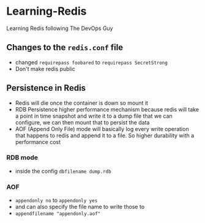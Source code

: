 # Learning-Redis

Learning Redis following The DevOps Guy

## Changes to the `redis.conf` file

- changed `requirepass foobared` to `requirepass SecretStrong`
- Don't make redis public 

## Persistence in Redis

- Redis will die once the container is down so mount it
- RDB Persistence higher performance mechanism because redis will take a point in time snapshot and write it to a dump file that we can configure, we can then mount that to persist the data
- AOF (Append Only File) mode will basically log every write operation that happens to redis and append it to a file. So higher durability with a performance cost

### RDB mode

- inside the config  `dbfilename dump.rdb`

### AOF

- `appendonly no` to `appendonly yes`
- and can also specify the file name to write those to
- `appendfilename "appendonly.aof"`
